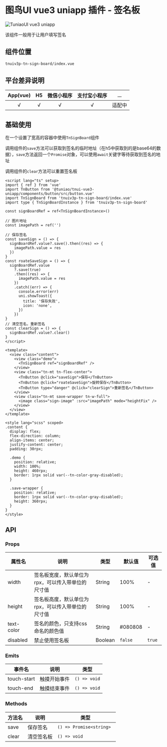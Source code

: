 # 图鸟UI vue3 uniapp 插件 - 签名板

![TuniaoUI vue3 uniapp](https://resource.tuniaokj.com/images/vue3/market/vue3-banner-min.jpg 'TuniaoUI vue3 uniapp')

该组件一般用于让用户填写签名

## 组件位置

```bash
tnuiv3p-tn-sign-board/index.vue
```

## 平台差异说明

| App(vue) | H5  | 微信小程序 | 支付宝小程序 |  ...   |
| :------: | :-: | :--------: | :----------: | :----: |
|    √     |  √  |     √      |      √       | 适配中 |

## 基础使用

在一个设置了宽高的容器中使用`TnSignBoard`组件

调用组件的`save`方法可以获取到签名的临时地址（在h5中获取到的是base64的数据），`save`方法返回一个`Promise`对象，可以使用`await`关键字等待获取到签名的地址

调用组件的`clear`方法可以重置签名板

```vue
<script lang="ts" setup>
import { ref } from 'vue'
import TnButton from '@tuniao/tnui-vue3-uniapp/components/button/src/button.vue'
import TnSignBoard from 'tnuiv3p-tn-sign-board/index.vue'
import type { TnSignBoardInstance } from 'tnuiv3p-tn-sign-board'

const signBoardRef = ref<TnSignBoardInstance>()

// 图片地址
const imagePath = ref('')

// 保存签名
const saveSign = () => {
  signBoardRef.value?.save().then((res) => {
    imagePath.value = res
  })
}
const roateSaveSign = () => {
  signBoardRef.value
    ?.save(true)
    .then((res) => {
      imagePath.value = res
    })
    .catch((err) => {
      console.error(err)
      uni.showToast({
        title: '保存失败',
        icon: 'none',
      })
    })
}
// 清空签名，重新签名
const clearSign = () => {
  signBoardRef.value?.clear()
}
</script>

<template>
  <view class="content">
    <view class="demo">
      <TnSignBoard ref="signBoardRef" />
    </view>
    <view class="tn-mt tn-flex-center">
      <TnButton @click="saveSign">保存</TnButton>
      <TnButton @click="roateSaveSign">旋转保存</TnButton>
      <TnButton type="danger" @click="clearSign">重新签名</TnButton>
    </view>
    <view class="tn-mt save-wrapper tn-w-full">
      <image class="sign-image" :src="imagePath" mode="heightFix" />
    </view>
  </view>
</template>

<style lang="scss" scoped>
.content {
  display: flex;
  flex-direction: column;
  align-items: center;
  justify-content: center;
  padding: 30rpx;

  .demo {
    position: relative;
    width: 100%;
    height: 460rpx;
    border: 1rpx solid var(--tn-color-gray-disabled);
  }

  .save-wrapper {
    position: relative;
    border: 1rpx solid var(--tn-color-gray-disabled);
    height: 360rpx;
  }
}
</style>
```

## API

### Props

| 属性名     | 说明                                               | 类型    | 默认值  | 可选值 |
| ---------- | -------------------------------------------------- | ------- | ------- | ------ |
| width      | 签名板宽度，默认单位为 rpx，可以传入带单位的尺寸值 | String  | 100%    | -      |
| height     | 签名板高度，默认单位为 rpx，可以传入带单位的尺寸值 | String  | 100%    | -      |
| text-color | 签名的颜色，只支持css命名的颜色值                  | String  | #080808 | -      |
| disabled   | 禁止使用签名板                                     | Boolean | `false` | `true` |

### Emits

| 事件名      | 说明         | 类型         |
| ----------- | ------------ | ------------ |
| touch-start | 触摸开始事件 | `() => void` |
| touch-end   | 触摸结束事件 | `() => void` |

### Methods

| 方法名 | 说明       | 类型                     |
| ------ | ---------- | ------------------------ |
| save   | 保存签名   | `() => Promise<string> ` |
| clear  | 清空签名板 | `() => void`             |
